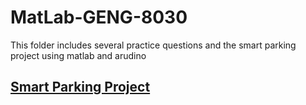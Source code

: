 # MatLab-GENG-8030
This folder includes several practice questions and the smart parking project using matlab and arudino
## [Smart Parking Project](SmartHomeParking) 